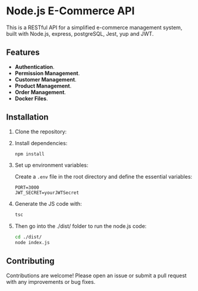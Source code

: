 # Node.js E-Commerce API

This is a RESTful API for a simplified e-commerce management system, built with Node.js, express, postgreSQL, Jest, yup and JWT.

## Features

- **Authentication**.
- **Permission Management**.
- **Customer Management**.
- **Product Management**.
- **Order Management**.
- **Docker Files**.


## Installation

1. Clone the repository:

2. Install dependencies:

   ```bash
   npm install
   ```

3. Set up environment variables:

   Create a `.env` file in the root directory and define the essential variables:

   ```plaintext
   PORT=3000
   JWT_SECRET=yourJWTSecret
   ```

4. Generate the JS code with:

   ```bash
   tsc
   ```

5. Then go into the ./dist/ folder to run the node.js code:

   ```bash
   cd ./dist/
   node index.js
   ```

## Contributing

Contributions are welcome! Please open an issue or submit a pull request with any improvements or bug fixes.
